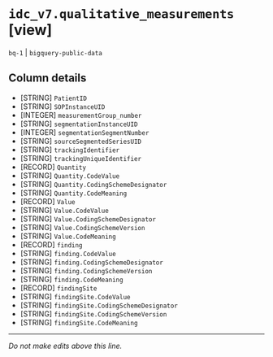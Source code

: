 # `idc_v7.qualitative_measurements` [view]
`bq-1` | `bigquery-public-data`

## Column details
* [STRING]    `PatientID`
* [STRING]    `SOPInstanceUID`
* [INTEGER]   `measurementGroup_number`
* [STRING]    `segmentationInstanceUID`
* [INTEGER]   `segmentationSegmentNumber`
* [STRING]    `sourceSegmentedSeriesUID`
* [STRING]    `trackingIdentifier`
* [STRING]    `trackingUniqueIdentifier`
* [RECORD]    `Quantity`
* [STRING]    `Quantity.CodeValue`
* [STRING]    `Quantity.CodingSchemeDesignator`
* [STRING]    `Quantity.CodeMeaning`
* [RECORD]    `Value`
* [STRING]    `Value.CodeValue`
* [STRING]    `Value.CodingSchemeDesignator`
* [STRING]    `Value.CodingSchemeVersion`
* [STRING]    `Value.CodeMeaning`
* [RECORD]    `finding`
* [STRING]    `finding.CodeValue`
* [STRING]    `finding.CodingSchemeDesignator`
* [STRING]    `finding.CodingSchemeVersion`
* [STRING]    `finding.CodeMeaning`
* [RECORD]    `findingSite`
* [STRING]    `findingSite.CodeValue`
* [STRING]    `findingSite.CodingSchemeDesignator`
* [STRING]    `findingSite.CodingSchemeVersion`
* [STRING]    `findingSite.CodeMeaning`

-------------------------------------------------------------------------------
*Do not make edits above this line.*

